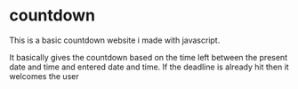# countdown
This is a basic countdown website i made with javascript.

It basically gives the countdown based on the time left between the present date and time and entered date and time.
If the deadline is already hit then it welcomes the user
